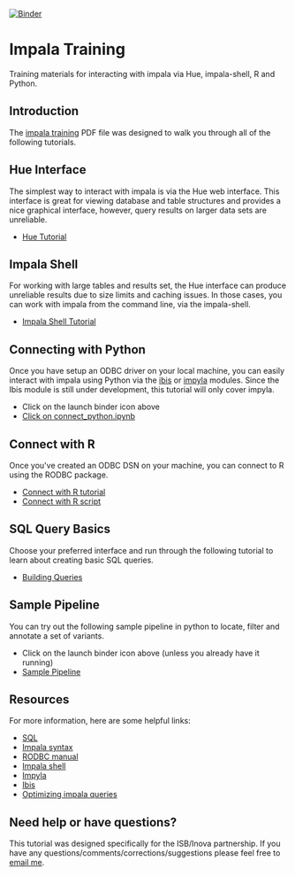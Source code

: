 [![Binder](http://mybinder.org/badge.svg)](http://mybinder.org/repo/summerela/impala_training)

# Impala Training
Training materials for interacting with impala via Hue, impala-shell, R and Python. 

## Introduction
The [impala training](https://github.com/summerela/impala_training/blob/master/impala_training_public.pdf) PDF file was designed to walk you through all of the following tutorials. 

## Hue Interface
The simplest way to interact with impala is via the Hue web interface. This interface is great for viewing database and table structures and provides a nice graphical interface, however, query results on larger data sets are unreliable. 

- [Hue Tutorial](https://github.com/summerela/impala_training/blob/master/using_hue.pdf)  

## Impala Shell 
For working with large tables and results set, the Hue interface can produce unreliable results due to size limits and caching issues. In those cases, you can work with impala from the command line, via the impala-shell.

- [Impala Shell Tutorial](https://github.com/summerela/impala_training/blob/master/impala_shell.ipynb)

## Connecting with Python
Once you have setup an ODBC driver on your local machine, you can easily interact with impala using Python via the [ibis](http://www.ibis-project.org/) or [impyla](https://github.com/cloudera/impyla) modules. Since the Ibis module is still under development, this tutorial will only cover impyla.

- Click on the launch binder icon above  
- [Click on connect_python.ipynb](https://github.com/summerela/impala_training/blob/master/connect_python.ipynb)  

## Connect with R
Once you've created an ODBC DSN on your machine, you can connect to R using the RODBC package. 

- [Connect with R tutorial](https://github.com/summerela/impala_training/blob/master/connect_with_R.md)  
- [Connect with R script](https://github.com/summerela/impala_training/blob/master/connect_R.R)  

## SQL Query Basics
Choose your preferred interface and run through the following tutorial to learn about creating basic SQL queries. 

- [Building Queries](https://github.com/summerela/impala_training/blob/master/building_queries.md)  

## Sample Pipeline
You can try out the following sample pipeline in python to locate, filter and annotate a set of variants. 

- Click on the launch binder icon above (unless you already have it running)  
- [Sample Pipeline](https://github.com/summerela/impala_training/blob/master/variant_pipeline_python.ipynb)
## Resources
For more information, here are some helpful links: 

- [SQL](http://www.w3schools.com/sql/default.asp)  
- [Impala syntax](http://www.cloudera.com/content/www/en-us/documentation/enterprise/latest/topics/impala_langref.html)
- [RODBC manual](https://cran.r-project.org/web/packages/RODBC/RODBC.pdf)
- [Impala shell](http://www.cloudera.com/content/www/en-us/documentation/archive/impala/2-x/2-1-x/topics/impala_impala_shell.html)
- [Impyla](https://github.com/cloudera/impyla)
- [Ibis](http://www.ibis-project.org/)
- [Optimizing impala queries](http://www.cloudera.com/content/www/en-us/documentation/archive/impala/2-x/2-1-x/topics/impala_performance.html)

## Need help or have questions? 
This tutorial was designed specifically for the ISB/Inova partnership. If you have any questions/comments/corrections/suggestions please feel free to [email me](mailto:selasady@systemsbiology.org).
